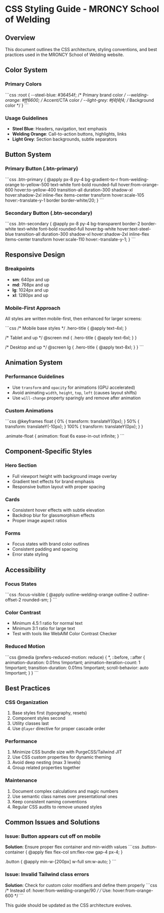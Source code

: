 # CSS Styling Guide - MRONCY School of Welding

## Overview
This document outlines the CSS architecture, styling conventions, and best practices used in the MRONCY School of Welding website.

## Color System

### Primary Colors
\`\`\`css
:root {
  --steel-blue: #36454f;      /* Primary brand color */
  --welding-orange: #ff6600;  /* Accent/CTA color */
  --light-grey: #f4f4f4;      /* Background color */
}
\`\`\`

### Usage Guidelines
- **Steel Blue**: Headers, navigation, text emphasis
- **Welding Orange**: Call-to-action buttons, highlights, links
- **Light Grey**: Section backgrounds, subtle separators

## Button System

### Primary Button (.btn-primary)
\`\`\`css
.btn-primary {
  @apply px-8 py-4 bg-gradient-to-r from-welding-orange to-yellow-500 
         text-white font-bold rounded-full hover:from-orange-600 
         hover:to-yellow-400 transition-all duration-300 shadow-xl 
         hover:shadow-2xl inline-flex items-center transform 
         hover:scale-105 hover:-translate-y-1 border border-white/20;
}
\`\`\`

### Secondary Button (.btn-secondary)
\`\`\`css
.btn-secondary {
  @apply px-8 py-4 bg-transparent border-2 border-white text-white 
         font-bold rounded-full hover:bg-white hover:text-steel-blue 
         transition-all duration-300 shadow-xl hover:shadow-2xl 
         inline-flex items-center transform hover:scale-110 hover:-translate-y-1;
}
\`\`\`

## Responsive Design

### Breakpoints
- **sm**: 640px and up
- **md**: 768px and up  
- **lg**: 1024px and up
- **xl**: 1280px and up

### Mobile-First Approach
All styles are written mobile-first, then enhanced for larger screens:

\`\`\`css
/* Mobile base styles */
.hero-title {
  @apply text-4xl;
}

/* Tablet and up */
@screen md {
  .hero-title {
    @apply text-6xl;
  }
}

/* Desktop and up */
@screen lg {
  .hero-title {
    @apply text-8xl;
  }
}
\`\`\`

## Animation System

### Performance Guidelines
- Use `transform` and `opacity` for animations (GPU accelerated)
- Avoid animating `width`, `height`, `top`, `left` (causes layout shifts)
- Use `will-change` property sparingly and remove after animation

### Custom Animations
\`\`\`css
@keyframes float {
  0% { transform: translateY(0px); }
  50% { transform: translateY(-10px); }
  100% { transform: translateY(0px); }
}

.animate-float {
  animation: float 6s ease-in-out infinite;
}
\`\`\`

## Component-Specific Styles

### Hero Section
- Full viewport height with background image overlay
- Gradient text effects for brand emphasis
- Responsive button layout with proper spacing

### Cards
- Consistent hover effects with subtle elevation
- Backdrop blur for glassmorphism effects
- Proper image aspect ratios

### Forms
- Focus states with brand color outlines
- Consistent padding and spacing
- Error state styling

## Accessibility

### Focus States
\`\`\`css
:focus-visible {
  @apply outline-welding-orange outline-2 outline-offset-2 rounded-sm;
}
\`\`\`

### Color Contrast
- Minimum 4.5:1 ratio for normal text
- Minimum 3:1 ratio for large text
- Test with tools like WebAIM Color Contrast Checker

### Reduced Motion
\`\`\`css
@media (prefers-reduced-motion: reduce) {
  *,
  ::before,
  ::after {
    animation-duration: 0.01ms !important;
    animation-iteration-count: 1 !important;
    transition-duration: 0.01ms !important;
    scroll-behavior: auto !important;
  }
}
\`\`\`

## Best Practices

### CSS Organization
1. Base styles first (typography, resets)
2. Component styles second
3. Utility classes last
4. Use `@layer` directive for proper cascade order

### Performance
1. Minimize CSS bundle size with PurgeCSS/Tailwind JIT
2. Use CSS custom properties for dynamic theming
3. Avoid deep nesting (max 3 levels)
4. Group related properties together

### Maintenance
1. Document complex calculations and magic numbers
2. Use semantic class names over presentational ones
3. Keep consistent naming conventions
4. Regular CSS audits to remove unused styles

## Common Issues and Solutions

### Issue: Button appears cut off on mobile
**Solution**: Ensure proper flex container and min-width values
\`\`\`css
.button-container {
  @apply flex flex-col sm:flex-row gap-4 px-4;
}

.button {
  @apply min-w-[200px] w-full sm:w-auto;
}
\`\`\`

### Issue: Invalid Tailwind class errors
**Solution**: Check for custom color modifiers and define them properly
\`\`\`css
/* Instead of: hover:from-welding-orange/90 */
/* Use: hover:from-orange-600 */
\`\`\`

This guide should be updated as the CSS architecture evolves.

